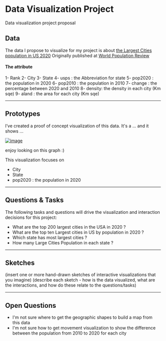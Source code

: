 # Data Visualization Project
Data visualization project proposal


## Data

The data I propose to visualize for my project is about [the Largest Cities population in US 2020](https://gist.github.com/dralmadani/c04f95746e2f36b040d3d764ab7b9c62)
Originally published at [World Population Review](https://worldpopulationreview.com/us-cities)

#### The attribute
 1- Rank
 2- City
 3- State
 4- usps : the Abbreviation for state
 5- pop2020 : the population in 2020
 6- pop2010 : the population in 2010
 7- change : the percentage between 2020 and 2010
 8- density: the density in each city (Km sqe)
 9- aland : the area for each city (Km sqe)



----

## Prototypes

I’ve created a proof of concept visualization of this data. It's a ... and it shows ...

[![image](https://user-images.githubusercontent.com/25451974/94352453-188a9700-0033-11eb-8290-6284ca75f30c.png)
](https://vizhub.com/dralmadani/d811f91dafdb465887040da5445d2a41?file=viz.js)

enjoy looking on this graph :)

This visualization focuses on
- City
- State
- pop2020 : the population in 2020

----
## Questions & Tasks

The following tasks and questions will drive the visualization and interaction decisions for this project:

  * What are the top 200 largest cities in the USA in 2020 ?
  * What are the top ten Largest cities in US by population in 2020 ?
  * Which state has most largest cities ?
  * How many Large Cities Population in each state ?
  
----  
## Sketches

(insert one or more hand-drawn sketches of interactive visualizations that you imagine)
(describe each sketch - how is the data visualized, what are the interactions, and how do these relate to the questions/tasks)

----
## Open Questions

  - I'm not sure where to get the geographic shapes to build a map from this data
  - I'm not sure how to get movement visualization to show the difference between the population from 2010 to 2020 for each city
